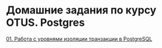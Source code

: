 # Домашние задания по курсу OTUS. Postgres

[01. Работа с уровнями изоляции транзакции в PostgreSQL](01.Isolation_levels.md)
